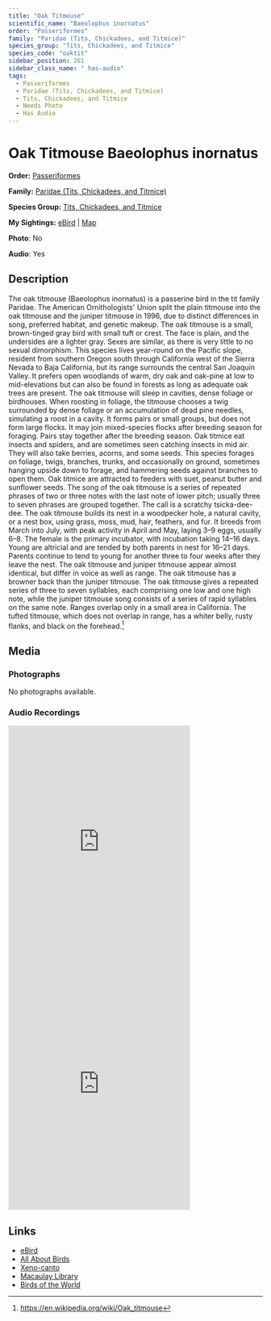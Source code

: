 ```yaml
---
title: "Oak Titmouse"
scientific_name: "Baeolophus inornatus"
order: "Passeriformes"
family: "Paridae (Tits, Chickadees, and Titmice)"
species_group: "Tits, Chickadees, and Titmice"
species_code: "oaktit"
sidebar_position: 261
sidebar_class_name: " has-audio"
tags: 
  - Passeriformes
  - Paridae (Tits, Chickadees, and Titmice)
  - Tits, Chickadees, and Titmice
  - Needs Photo
  - Has Audio
---
```


# Oak Titmouse <span className='sci_name'>Baeolophus inornatus</span>

**Order:** [Passeriformes](/tags/passeriformes)

**Family:** [Paridae (Tits, Chickadees, and Titmice)](/tags/paridae-tits-chickadees-and-titmice)

**Species Group:** [Tits, Chickadees, and Titmice](/tags/tits-chickadees-and-titmice)

**My Sightings:** [eBird](https://ebird.org/lifelist?r=world&time=life&spp=oaktit) | [Map](/map?species_code=oaktit)

**Photo**: No 

**Audio**: Yes

## Description
The oak titmouse (Baeolophus inornatus) is a passerine bird in the tit family Paridae. The American Ornithologists' Union split the plain titmouse into the oak titmouse and the juniper titmouse in 1996, due to distinct differences in song, preferred habitat, and genetic makeup.
The oak titmouse is a small, brown-tinged gray bird with small tuft or crest. The face is plain, and the undersides are a lighter gray. Sexes are similar, as there is very little to no sexual dimorphism.
This species lives year-round on the Pacific slope, resident from southern Oregon south through California west of the Sierra Nevada to Baja California, but its range surrounds the central San Joaquin Valley. It prefers open woodlands of warm, dry oak and oak-pine at low to mid-elevations but can also be found in forests as long as adequate oak trees are present.
The oak titmouse will sleep in cavities, dense foliage or birdhouses. When roosting in foliage, the titmouse chooses a twig surrounded by dense foliage or an accumulation of dead pine needles, simulating a roost in a cavity. It forms pairs or small groups, but does not form large flocks. It may join mixed-species flocks after breeding season for foraging. Pairs stay together after the breeding season.
Oak titmice eat insects and spiders, and are sometimes seen catching insects in mid air. They will also take berries, acorns, and some seeds. This species forages on foliage, twigs, branches, trunks, and occasionally on ground, sometimes hanging upside down to forage, and hammering seeds against branches to open them. Oak titmice are attracted to feeders with suet, peanut butter and sunflower seeds.
The song of the oak titmouse is a series of repeated phrases of two or three notes with the last note of lower pitch; usually three to seven phrases are grouped together. The call is a scratchy tsicka-dee-dee.
The oak titmouse builds its nest in a woodpecker hole, a natural cavity, or a nest box, using grass, moss, mud, hair, feathers, and fur. It breeds from March into July, with peak activity in April and May, laying 3–9 eggs, usually 6–8. The female is the primary incubator, with incubation taking 14–16 days. Young are altricial and are tended by both parents in nest for 16–21 days. Parents continue to tend to young for another three to four weeks after they leave the nest.
The oak titmouse and juniper titmouse appear almost identical, but differ in voice as well as range. The oak titmouse has a browner back than the juniper titmouse. The oak titmouse gives a repeated series of three to seven syllables, each comprising one low and one high note, while the juniper titmouse song consists of a series of rapid syllables on the same note. Ranges overlap only in a small area in California. The tufted titmouse, which does not overlap in range, has a whiter belly, rusty flanks, and black on the forehead.[^1]

[^1]: https://en.wikipedia.org/wiki/Oak_titmouse

## Media
### Photographs
No photographs available.

### Audio Recordings
<iframe src="https://macaulaylibrary.org/asset/626995518/embed" width="360" height="480" frameborder="0" allowfullscreen></iframe>
<iframe src="https://macaulaylibrary.org/asset/626995519/embed" width="360" height="480" frameborder="0" allowfullscreen></iframe>

## Links
* [eBird](https://ebird.org/species/oaktit) 
* [All About Birds](https://www.allaboutbirds.org/guide/oaktit) 
* [Xeno-canto](https://www.xeno-canto.org/species/baeolophus-inornatus) 
* [Macaulay Library](https://search.macaulaylibrary.org/catalog?taxonCode=oaktit&sort=rating_rank_desc)
* [Birds of the World](https://birdsoftheworld.org/bow/species/oaktit)
